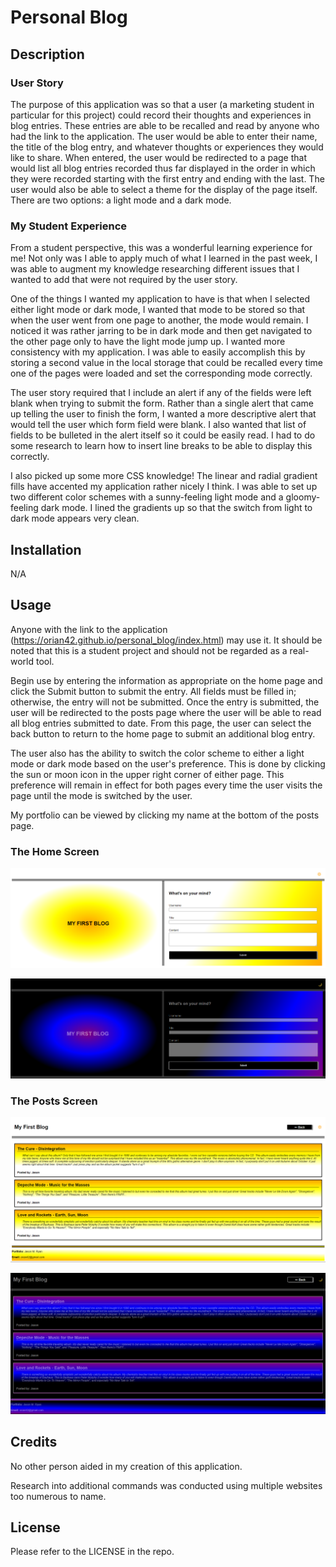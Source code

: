 # Personal Blog

## Description

### User Story
The purpose of this application was so that a user (a marketing student in particular for this project) could record their thoughts and experiences in blog entries.  These entries are able to be recalled and read by anyone who had the link to the application.  The user would be able to enter their name, the title of the blog entry, and whatever thoughts or experiences they would like to share.  When entered, the user would be redirected to a page that would list all blog entries recorded thus far displayed in the order in which they were recorded starting with the first entry and ending with the last.  The user would also be able to select a theme for the display of the page itself.  There are two options: a light mode and a dark mode.

### My Student Experience
From a student perspective, this was a wonderful learning experience for me!  Not only was I able to apply much of what I learned in the past week, I was able to augment my knowledge researching different issues that I wanted to add that were not required by the user story.

One of the things I wanted my application to have is that when I selected either light mode or dark mode, I wanted that mode to be stored so that when the user went from one page to another, the mode would remain.  I noticed it was rather jarring to be in dark mode and then get navigated to the other page only to have the light mode jump up.  I wanted more consistency with my application.  I was able to easily accomplish this by storing a second value in the local storage that could be recalled every time one of the pages were loaded and set the corresponding mode correctly.

The user story required that I include an alert if any of the fields were left blank when trying to submit the form.  Rather than a single alert that came up telling the user to finish the form, I wanted a more descriptive alert that would tell the user which form field were blank.  I also wanted that list of fields to be bulleted in the alert itself so it could be easily read.  I had to do some research to learn how to insert line breaks to be able to display this correctly.

I also picked up some more CSS knowledge!  The linear and radial gradient fills have accented my application rather nicely I think.  I was able to set up two different color schemes with a sunny-feeling light mode and a gloomy-feeling dark mode.  I lined the gradients up so that the switch from light to dark mode appears very clean.

## Installation

N/A

## Usage

Anyone with the link to the application (https://orian42.github.io/personal_blog/index.html) may use it. It should be noted that this is a student project and should not be regarded as a real-world tool.

Begin use by entering the information as appropriate on the home page and click the Submit button to submit the entry.  All fields must be filled in; otherwise, the entry will not be submitted.  Once the entry is submitted, the user will be redirected to the posts page where the user will be able to read all blog entries submitted to date.  From this page, the user can select the back button to return to the home page to submit an additional blog entry.  

The user also has the ability to switch the color scheme to either a light mode or dark mode based on the user's preference.  This is done by clicking the sun or moon icon in the upper right corner of either page.  This preference will remain in effect for both pages every time the user visits the page until the mode is switched by the user.

My portfolio can be viewed by clicking my name at the bottom of the posts page.

### The Home Screen

![home screen in light mode](Assets/images/screenshot1.png)

![home screen in dark mode](Assets/images/screenshot2.png)

### The Posts Screen

![posts screen in light mode](Assets/images/screenshot3.png)

![posts screen in dark mode](Assets/images/screenshot4.png)

## Credits

No other person aided in my creation of this application.

Research into additional commands was conducted using multiple websites too numerous to name.

## License

Please refer to the LICENSE in the repo.